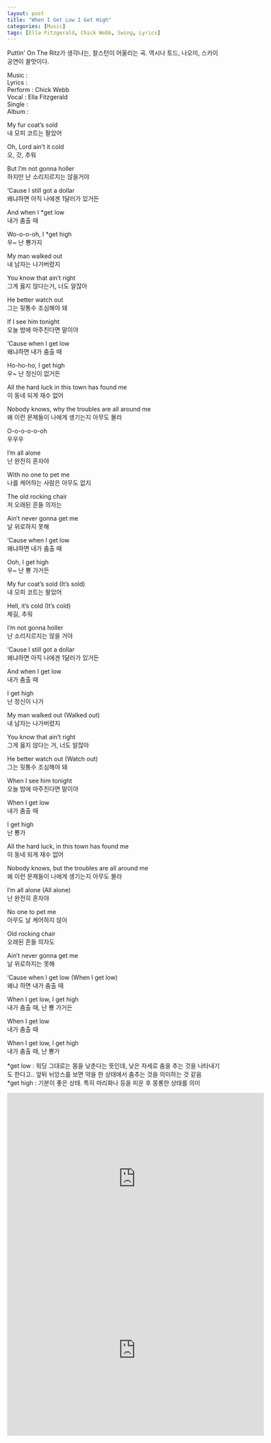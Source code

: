 ```yaml
---
layout: post
title: "When I Get Low I Get High"
categories: [Music]
tags: [Ella Fitzgerald, Chick Webb, Swing, Lyrics]
---
```


Puttin' On The Ritz가 생각나는, 찰스턴이 어울리는 곡. 역시나 토드, 나오미, 스카이 공연이 꿀맛이다.

Music :  
Lyrics :  
Perform : Chick Webb  
Vocal : Ella Fitzgerald  
Single :  
Album :  

My fur coat’s sold  
내 모피 코트는 팔았어  

Oh, Lord ain’t it cold  
오, 갓, 추워  

But I’m not gonna holler  
하지만 난 소리지르지는 않을거야  

‘Cause I still got a dollar  
왜냐하면 아직 나에겐 1달러가 있거든  

And when I &#42;get low  
내가 춤출 때  

Wo-o-o-oh, I &#42;get high  
우~ 난 뿅가지  

My man walked out  
내 남자는 나가버렸지  

You know that ain’t right  
그게 옳지 않다는거, 너도 알잖아  

He better watch out  
그는 뒷통수 조심해야 돼  

If I see him tonight  
오늘 밤에 마주친다면 말이야  

‘Cause when I get low  
왜냐하면 내가 춤출 때  

Ho-ho-ho, I get high  
우~ 난 정신이 없거든  

All the hard luck in this town has found me  
이 동네 되게 재수 없어  

Nobody knows, why the troubles are all around me  
왜 이런 문제들이 나에게 생기는지 아무도 몰라  

O-o-o-o-o-oh  
우우우  

I’m all alone  
난 완전히 혼자야  

With no one to pet me  
나를 케어하는 사람은 아무도 없지  

The old rocking chair  
저 오래된 흔들 의자는  

Ain’t never gonna get me  
날 위로하지 못해  

‘Cause when I get low  
왜냐하면 내가 춤출 때  

Ooh, I get high  
우~ 난 뿅 가거든  

My fur coat’s sold (It’s sold)  
내 모피 코트는 팔았어  

Hell, it’s cold (It’s cold)  
제길, 추워  

I’m not gonna holler  
난 소리지르지는 않을 거야  

‘Cause I still got a dollar  
왜냐하면 아직 나에겐 1달러가 있거든  

And when I get low  
내가 춤출 때  

I get high  
난 정신이 나가  

My man walked out (Walked out)  
내 남자는 나가버렸지  

You know that ain’t right  
그게 옳지 않다는 거, 너도 알잖아  

He better watch out (Watch out)  
그는 뒷통수 조심해야 돼  

When I see him tonight  
오늘 밤에 마주친다면 말이야  

When I get low  
내가 춤출 때  

I get high  
난 뿅가  

All the hard luck, in this town has found me  
이 동네 되게 재수 없어  

Nobody knows, but the troubles are all around me  
왜 이런 문제들이 나에게 생기는지 아무도 몰라  

I’m all alone (All alone)  
난 완전히 혼자야  

No one to pet me  
아무도 날 케어하지 않아  

Old rocking chair  
오래된 흔들 의자도  

Ain’t never gonna get me  
날 위로하지는 못해  

‘Cause when I get low (When I get low)  
왜냐 하면 내가 춤출 때  

When I get low, I get high  
내가 춤출 때, 난 뿅 가거든  

When I get low  
내가 춤출 때

When I get low, I get high  
내가 춤출 때, 난 뿅가  

&#42;get low : 워딩 그대로는 몸을 낮춘다는 뜻인데, 낮은 자세로 춤을 추는 것을 나타내기도 한다고.. 앞뒤 뉘앙스를 보면 약을 한 상태에서 춤추는 것을 의미하는 것 같음  
&#42;get high : 기분이 좋은 상태. 특히 마리화나 등을 피운 후 몽롱한 상태를 의미

<iframe width="600" height="400" src="https://www.youtube.com/embed/ev69AoBWaGw" title="YouTube video player" frameborder="0" allow="accelerometer; autoplay; clipboard-write; encrypted-media; gyroscope; picture-in-picture" allowfullscreen></iframe>

<iframe width="600" height="400" src="https://www.youtube.com/embed/dbEwRaGgniw" title="YouTube video player" frameborder="0" allow="accelerometer; autoplay; clipboard-write; encrypted-media; gyroscope; picture-in-picture" allowfullscreen></iframe>